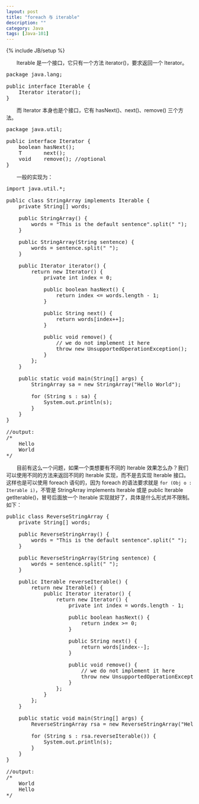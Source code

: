 ```yaml
---
layout: post
title: "foreach 与 iterable"
description: ""
category: Java
tags: [Java-101]
---
```

{% include JB/setup %}

　　Iterable 是一个接口，它只有一个方法 iterator()，要求返回一个 Iterator。

<pre class="prettyprint linenums">
package java.lang;  
  
public interface Iterable<T> {  
    Iterator<T> iterator();  
} 
</pre>

　　而 Iterator 本身也是个接口，它有 hasNext()、next()、remove() 三个方法。

<pre class="prettyprint linenums">
package java.util;  
  
public interface Iterator<T> {  
	boolean hasNext();  
	T       next();  
	void    remove(); //optional  
}  
</pre>

　　一般的实现为：

<pre class="prettyprint linenums">
import java.util.*;  
  
public class StringArray implements Iterable<String> {  
    private String[] words;  
      
    public StringArray() {  
        words = "This is the default sentence".split(" ");  
    }  
      
    public StringArray(String sentence) {  
        words = sentence.split(" ");  
    }  
      
    public Iterator<String> iterator() {  
        return new Iterator<String>() {  
            private int index = 0;  
              
            public boolean hasNext() {  
                return index <= words.length - 1;  
            }  
              
            public String next() {  
                return words[index++];  
            }  
              
            public void remove() {  
                // we do not implement it here  
                throw new UnsupportedOperationException();  
            }  
        };  
    }  
      
    public static void main(String[] args) {  
        StringArray sa = new StringArray("Hello World");  
          
        for (String s : sa) {
            System.out.println(s);  
		}
	}  
}  

//output:  
/*   
    Hello    
    World 
*/ 
</pre>

　　目前有这么一个问题，如果一个类想要有不同的 Iterable 效果怎么办？我们可以使用不同的方法来返回不同的 Iterable 实现，而不是去实现 Iterable 接口。这样也是可以使用 foreach 语句的，因为 foreach 的语法要求就是 `for (Obj o : Iterable i)`，不管是 StringArray implements Iterable<String> 或是 public Iterable<String> getIterable()，冒号后面放一个 Iterable 实现就好了，具体是什么形式并不限制。如下：

<pre class="prettyprint linenums">
public class ReverseStringArray {  
    private String[] words;  
      
    public ReverseStringArray() {
        words = "This is the default sentence".split(" ");  
    }  
      
    public ReverseStringArray(String sentence) {
        words = sentence.split(" ");  
    }  
      
    public Iterable<String> reverseIterable() {
        return new Iterable<String>() {  
            public Iterator<String> iterator() {  
                return new Iterator<String>() {  
                    private int index = words.length - 1;  
                  
                    public boolean hasNext() {  
                        return index >= 0;  
                    }  
                  
                    public String next() {  
                        return words[index--];  
                    }  
                      
                    public void remove() {  
                        // we do not implement it here  
                        throw new UnsupportedOperationException();  
                    }  
                };  
            }  
        };  
    }  
      
    public static void main(String[] args) {
        ReverseStringArray rsa = new ReverseStringArray("Hello World");  
          
        for (String s : rsa.reverseIterable()) { 
            System.out.println(s);
		}
    }  
}  
  
//output:  
/* 
    World 
    Hello 
*/  
</pre>